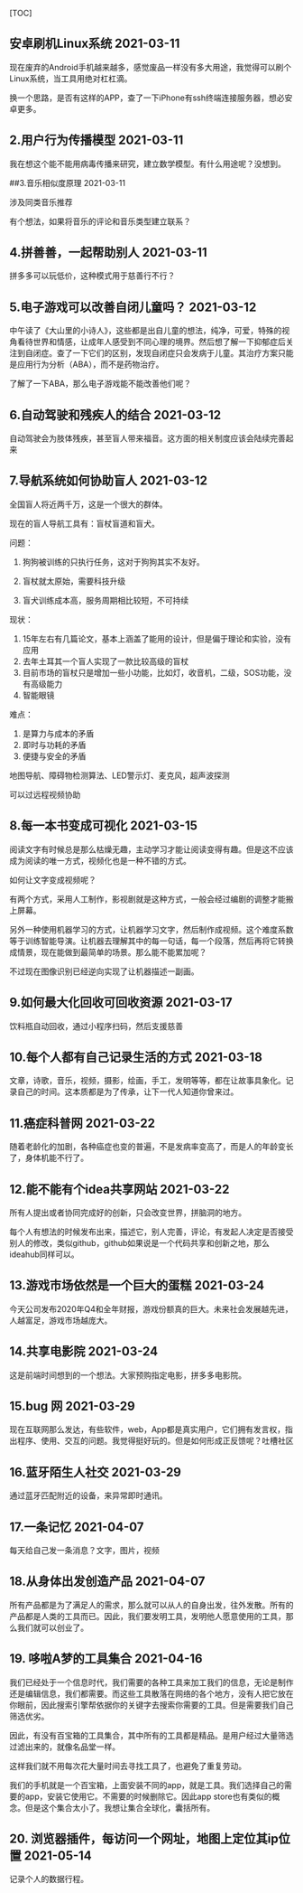 [TOC]

## 安卓刷机Linux系统 2021-03-11

现在废弃的Android手机越来越多，感觉废品一样没有多大用途，我觉得可以刷个Linux系统，当工具用绝对杠杠滴。

换一个思路，是否有这样的APP，查了一下iPhone有ssh终端连接服务器，想必安卓更多。



## 2.用户行为传播模型 2021-03-11

我在想这个能不能用病毒传播来研究，建立数学模型。有什么用途呢？没想到。



##3.音乐相似度原理 2021-03-11

涉及同类音乐推荐

有个想法，如果将音乐的评论和音乐类型建立联系？



## 4.拼善善，一起帮助别人 2021-03-11

拼多多可以玩低价，这种模式用于慈善行不行？



## 5.电子游戏可以改善自闭儿童吗？ 2021-03-12

中午读了《大山里的小诗人》，这些都是出自儿童的想法，纯净，可爱，特殊的视角看待世界和情感，让成年人感受到不同心理的境界。然后想了解一下抑郁症后关注到自闭症。查了一下它们的区别，发现自闭症只会发病于儿童。其治疗方案只能是应用行为分析（ABA），而不是药物治疗。

了解了一下ABA，那么电子游戏能不能改善他们呢？



## 6.自动驾驶和残疾人的结合 2021-03-12

自动驾驶会为肢体残疾，甚至盲人带来福音。这方面的相关制度应该会陆续完善起来



## 7.导航系统如何协助盲人 2021-03-12

全国盲人将近两千万，这是一个很大的群体。

现在的盲人导航工具有：盲杖盲道和盲犬。

问题：

1. 狗狗被训练的只执行任务，这对于狗狗其实不友好。

2. 盲杖就太原始，需要科技升级

3. 盲犬训练成本高，服务周期相比较短，不可持续

   

现状：

1. 15年左右有几篇论文，基本上涵盖了能用的设计，但是偏于理论和实验，没有应用
2. 去年土耳其一个盲人实现了一款比较高级的盲杖
3. 目前市场的盲杖只是增加一些小功能，比如灯，收音机，二级，SOS功能，没有高级能力
4. 智能眼镜



难点：

1. 是算力与成本的矛盾
2. 即时与功耗的矛盾
3. 便捷与安全的矛盾



地图导航、障碍物检测算法、LED警示灯、麦克风，超声波探测



可以过远程视频协助



## 8.每一本书变成可视化 2021-03-15

阅读文字有时候总是那么枯燥无趣，主动学习才能让阅读变得有趣。但是这不应该成为阅读的唯一方式，视频化也是一种不错的方式。

如何让文字变成视频呢？

有两个方式，采用人工制作，影视剧就是这种方式，一般会经过编剧的调整才能搬上屏幕。

另外一种使用机器学习的方式，让机器学习文字，然后制作成视频。这个难度系数等于训练智能导演。让机器去理解其中的每一句话，每一个段落，然后再将它转换成情景，现在能做到最简单的场景。那么能不能累加呢？

不过现在图像识别已经逆向实现了让机器描述一副画。



## 9.如何最大化回收可回收资源 2021-03-17

饮料瓶自动回收，通过小程序扫码，然后支援慈善



## 10.每个人都有自己记录生活的方式 2021-03-18

文章，诗歌，音乐，视频，摄影，绘画，手工，发明等等，都在让故事具象化。记录自己的时间。这本质都是为了传承，让下一代人知道你曾来过。



## 11.癌症科普网 2021-03-22

随着老龄化的加剧，各种癌症也变的普遍，不是发病率变高了，而是人的年龄变长了，身体机能不行了。



## 12.能不能有个idea共享网站 2021-03-22

所有人提出或者协同完成好的创新，只会改变世界，拼脑洞的地方。

每个人有想法的时候发布出来，描述它，别人完善，评论，有发起人决定是否接受别人的修改，类似github，github如果说是一个代码共享和创新之地，那么ideahub同样可以。



## 13.游戏市场依然是一个巨大的蛋糕 2021-03-24

今天公司发布2020年Q4和全年财报，游戏份额真的巨大。未来社会发展越先进，人越富足，游戏市场越庞大。



## 14.共享电影院 2021-03-24

这是前端时间想到的一个想法。大家预购指定电影，拼多多电影院。



## 15.bug 网 2021-03-29

现在互联网那么发达，有些软件，web，App都是真实用户，它们拥有发言权，指出程序、使用、交互的问题。我觉得挺好玩的。但是如何形成正反馈呢？吐槽社区



## 16.蓝牙陌生人社交 2021-03-29

通过蓝牙匹配附近的设备，来异常即时通讯。



## 17.一条记忆 2021-04-07

每天给自己发一条消息？文字，图片，视频



## 18.从身体出发创造产品 2021-04-07

所有产品都是为了满足人的需求，那么就可以从人的自身出发，往外发散。所有的产品都是人类的工具而已。因此，我们要发明工具，发明他人愿意使用的工具，那么我们就可以创业了。



## 19. 哆啦A梦的工具集合 2021-04-16

我们已经处于一个信息时代，我们需要的各种工具来加工我们的信息，无论是制作还是编辑信息，我们都需要。而这些工具散落在网络的各个地方，没有人把它放在你眼前，因此搜索引擎帮依据你的关键字去搜索你需要的工具。但是需要我们自己筛选优劣。

因此，有没有百宝箱的工具集合，其中所有的工具都是精品。是用户经过大量筛选过滤出来的，就像名品堂一样。

这样我们就不用每次花大量时间去寻找工具了，也避免了重复劳动。

我们的手机就是一个百宝箱，上面安装不同的app，就是工具。我们选择自己的需要的app，安装它使用它。不需要的时候删除它。因此app store也有类似的概念。但是这个集合太小了。我想让集合全球化，囊括所有。



## 20. 浏览器插件，每访问一个网址，地图上定位其ip位置 2021-05-14

记录个人的数据行程。

